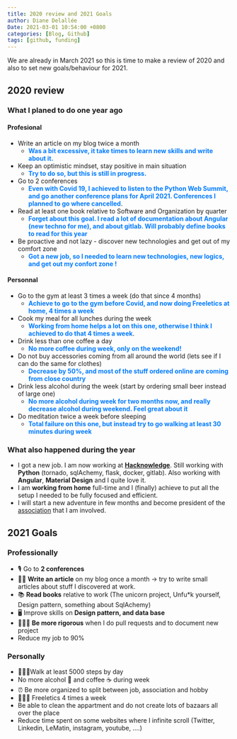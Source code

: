 ```yaml
---
title: 2020 review and 2021 Goals
author: Diane Delallée
Date: 2021-03-01 10:54:00 +0800
categories: [Blog, Github]
tags: [github, funding]
---
```


We are already in March 2021 so this is time to make a review of 2020 and also to set new goals/behaviour for 2021.

## 2020 review
### What I planed to do one year ago

#### Profesional

- Write an article on my blog twice a month
    - <span style="color:#007bff; font-weight:bold;">Was a bit excessive, it take times to learn new skills and write about it.</span>
- Keep an optimistic mindset, stay positive in main situation
    - <span style="color:#007bff; font-weight:bold;">Try to do so, but this is still in progress.</span>
- Go to 2 conferences
    - <span style="color:#007bff; font-weight:bold;">Even with Covid 19, I achieved to listen to the Python Web Summit, and go another conference plans for April 2021. Conferences I planned to go where cancelled</span>.
- Read at least one book relative to Software and Organization by quarter
    - <span style="color:#007bff; font-weight:bold;">Forget about this goal. I read a lot of documentation about Angular (new techno for me), and about gitlab. Will probably define books to read for this year</span>
- Be proactive and not lazy - discover new technologies and get out of my comfort zone
    - <span style="color:#007bff; font-weight:bold;">Got a new job, so I needed to learn new technologies, new logics, and get out my confort zone !</span>

#### Personnal

- Go to the gym at least 3 times a week (do that since 4 months)    
    - <span style="color:#007bff; font-weight:bold;">Achieve to go to the gym before Covid, and now doing Freeletics at home, 4 times a week</span>
- Cook my meal for all lunches during the week
    - <span style="color:#007bff; font-weight:bold;">Working from home helps a lot on this one, otherwise I think I achieved to do that 4 times a week</span>.
- Drink less than one coffee a day
    - <span style="color:#007bff; font-weight:bold;">No more coffee during week, only on the weekend!</span>
- Do not buy accessories coming from all around the world (lets see if I can do the same for clothes)
  - <span style="color:#007bff; font-weight:bold;">Decrease by 50%, and most of the stuff ordered online are coming from close country</span>
- Drink less alcohol during the week (start by ordering small beer instead of large one)
  - <span style="color:#007bff; font-weight:bold;">No more alcohol during week for two months now, and really decrease alcohol during weekend. Feel great about it</span>
- Do meditation twice a week before sleeping
    - <span style="color:#007bff; font-weight:bold;">Total failure on this one, but instead try to go walking at least 30 minutes during week</span>


### What also happened during the year

- I got a new job. I am now working at **[Hacknowledge](https://hacknowledge.com/)**. Still working with **Python** (tornado, sqlAchemy, flask, docker, gitlab). 
  Also working with **Angular**, **Material Design** and I quite love it.
- I am **working from home** full-time and I (finally) achieve to put all the setup I needed to be fully focused and efficient.
- I will start a new adventure in few months and become president of the [association](https://leromandie.ch/) that I am involved.

## 2021 Goals

### Professionally
- 🎙 Go to **2 conferences**
- ✍🏼 **Write an article** on my blog once a month -> try to write small articles about stuff I discovered at work.
- 📚 **Read books** relative to work (The unicorn project, Unfu*k yourself, Design pattern, something about SqlAchemy)
- 🖥 Improve skills on **Design pattern, and data base**
- 🧘🏽‍♀️ **Be more rigorous** when I do pull requests and to document new project
- Reduce my job to 90%


### Personally
- 🚶🏽‍♀️Walk at least 5000 steps by day
- No more alcohol 🍺 and coffee ☕ during week
- ⏰ Be more organized to split between job, association and hobby
- 🤸🏽‍♀️ Freeletics 4 times a week
- Be able to clean the appartment and do not create lots of bazaars all over the place
- Reduce time spent on some websites where I infinite scroll (Twitter, Linkedin, LeMatin, instagram, youtube, ....)
